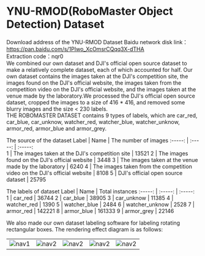 # YNU-RMOD(RoboMaster Object Detection) Dataset
Download address of the YNU-RMOD Dataset
Baidu network disk link：https://pan.baidu.com/s/1PIwo_XcOmsrCQqq3X-dTHA   
Extraction code：nqr0  
We combined our own dataset and DJI's official open source dataset to make a relatively complete dataset, each of which accounted for half. Our own dataset contains the images taken at the DJI's competition site, the images found on the DJI's official website, the images taken from the competition video on the DJI's official website, and the images taken at the venue made by the laboratory.We processed the DJI's official open source dataset, cropped the images to a size of 416 * 416, and removed some blurry images and the size < 230 labels.  
THE ROBOMASTER DATASET contains 9 types of labels, which are car_red, car_blue, car_unknow, watcher_red, watcher_blue, watcher_unknow, armor_red, armor_blue and armor_grey.  

The source of the dataset
Label	   |  Name	  |  The number of images
 :-----:  | :-----:  |  :-----:   
1 	  |   The images taken at the DJI's competition site	                       |   13521
2	   |   The images found on the DJI's official website	                     |     3448
3	   |   The images taken at the venue made by the laboratory	            |     6240
4	   |   The images taken from the competition video on the DJI's official website	             |     8108
5	   |   DJI's official open source dataset	           |     25795

The labels of dataset
Label	   |  Name	  |  Total instances
 :-----:  | :-----:  |  :-----:   
1 	 |   car_red	                        |     36744
2	   |   car_blue	                     |     38905
3	   |   car_unknow	             |     11385
4	   |   watcher_red	             |     1390
5	   |   watcher_blue	           |     2484
6	   |   watcher_unknow	   |     2528
7	   |   armor_red	                 |     142221
8	   |   armor_blue	               |     161333
9	   |   armor_grey	               |     22146  

We also made our own dataset labeling software for labeling rotating rectangular boxes. The rendering effect diagram is as follows:  
<table>
    <tr>
        <td ><center><img src="http://www.github.com/Damon2019/RM-DATASET/raw/master/images/1.png">nav1</center></td>
        <td ><center><img src="||github.com/Damon2019/RM-DATASET/blob/master/images/2.png">nav2</center></td>
        <td ><center><img src="||github.com/Damon2019/RM-DATASET/blob/master/images/3.png">nav2</center></td>
        <td ><center><img src="||github.com/Damon2019/RM-DATASET/blob/master/images/4.png">nav2</center></td>
        <td ><center><img src="||github.com/Damon2019/RM-DATASET/blob/master/images/5.png">nav2</center></td>
    </tr>

</table>

